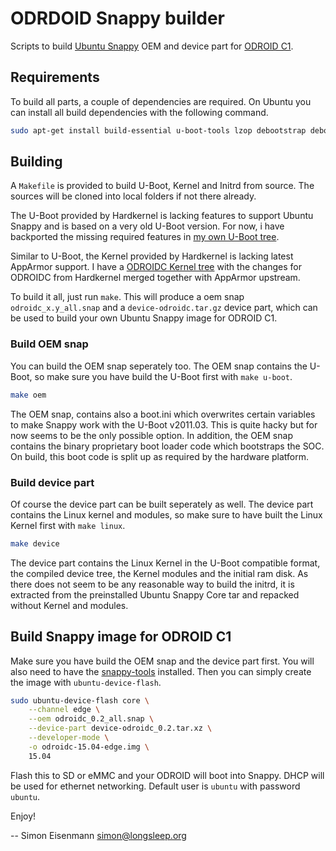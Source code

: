# ODRDOID Snappy builder

Scripts to build [Ubuntu Snappy](http://developer.ubuntu.com/snappy/) OEM and device part for [ODROID C1](http://www.hardkernel.com/main/products/prdt_info.php?g_code=G141578608433).

## Requirements

To build all parts, a couple of dependencies are required. On Ubuntu you can
install all build dependencies with the following command.

```bash
sudo apt-get install build-essential u-boot-tools lzop debootstrap debootstrap gcc-arm-linux-gnueabihf
```

## Building

A `Makefile` is provided to build U-Boot, Kernel and Initrd from source. The
sources will be cloned into local folders if not there already.

The U-Boot provided by Hardkernel is lacking features to support Ubuntu Snappy
and is based on a very old U-Boot version. For now, i have backported the
missing required features in [my own U-Boot tree](https://github.com/longsleep/u-boot-odroidc).

Similar to U-Boot, the Kernel provided by Hardkernel is lacking latest
AppArmor support. I have a [ODROIDC Kernel tree](https://github.com/longsleep/ubuntu-odroidc)
with the changes for ODROIDC from Hardkernel merged together with AppArmor
upstream.

To build it all, just run `make`. This will produce a oem snap `odroidc_x.y_all.snap`
and a `device-odroidc.tar.gz` device part, which can be used to build your own
Ubuntu Snappy image for ODROID C1.

### Build OEM snap

You can build the OEM snap seperately too. The OEM snap contains the U-Boot,
so make sure you have build the U-Boot first with `make u-boot`.

```bash
make oem
```

The OEM snap, contains also a boot.ini which overwrites certain variables to
make Snappy work with the U-Boot v2011.03. This is quite hacky but for now
seems to be the only possible option. In addition, the OEM snap contains the
binary proprietary boot loader code which bootstraps the SOC. On build, this
boot code is split up as required by the hardware platform.

### Build device part

Of course the device part can be built seperately as well. The device part
contains the Linux kernel and modules, so make sure to have built the Linux
Kernel first with `make linux`.

```bash
make device
```

The device part contains the Linux Kernel in the U-Boot compatible format, the
compiled device tree, the Kernel modules and the initial ram disk. As there
does not seem to be any reasonable way to build the initrd, it is extracted
from the preinstalled Ubuntu Snappy Core tar and repacked without Kernel and
modules.

## Build Snappy image for ODROID C1

Make sure you have build the OEM snap and the device part first. You will also
need to have the [snappy-tools](https://developer.ubuntu.com/en/snappy/start/)
installed. Then you can simply create the image with `ubuntu-device-flash`.

```bash
sudo ubuntu-device-flash core \
	--channel edge \
	--oem odroidc_0.2_all.snap \
	--device-part device-odroidc_0.2.tar.xz \
	--developer-mode \
	-o odroidc-15.04-edge.img \
	15.04
```

Flash this to SD or eMMC and your ODROID will boot into Snappy. DHCP will be
used for ethernet networking. Default user is `ubuntu` with password `ubuntu`.

Enjoy!

--
Simon Eisenmann <simon@longsleep.org>